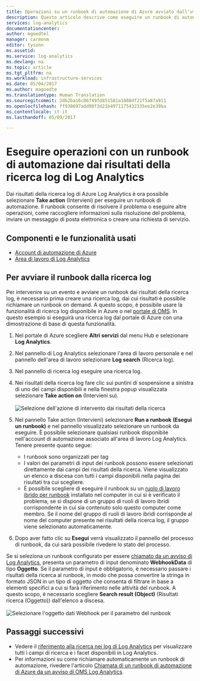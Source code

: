 ```yaml
---
title: Operazioni su un runbook di automazione di Azure avviato dall'utente in Log Analytics | Microsoft Docs
description: Questo articolo descrive come eseguire un runbook di automazione on demand dai risultati della ricerca di Log Analytics.
services: log-analytics
documentationcenter: 
author: mgoedtel
manager: carmonm
editor: tysonn
ms.assetid: 
ms.service: log-analytics
ms.devlang: na
ms.topic: article
ms.tgt_pltfrm: na
ms.workload: infrastructure-services
ms.date: 05/04/2017
ms.author: magoedte
ms.translationtype: Human Translation
ms.sourcegitcommit: 2db2ba16c06f49fd851581a1088df21f5a87a911
ms.openlocfilehash: ff938697add98f3d21b4971175432335ee2e39ba
ms.contentlocale: it-it
ms.lasthandoff: 05/09/2017

---
```


# <a name="take-action-with-an-automation-runbook-from-a-log-analytics-log-search-result"></a>Eseguire operazioni con un runbook di automazione dai risultati della ricerca log di Log Analytics

Dai risultati della ricerca log di Azure Log Analytics è ora possibile selezionare **Take action** (Intervieni) per eseguire un runbook di automazione.  Il runbook consente di risolvere il problema o eseguire altre operazioni, come raccogliere informazioni sulla risoluzione del problema, inviare un messaggio di posta elettronica o creare una richiesta di servizio. 

## <a name="components-and-features-used"></a>Componenti e le funzionalità usati
* [Account di automazione di Azure](../automation/automation-offering-get-started.md)
* [Area di lavoro di Log Analytics](../log-analytics/log-analytics-overview.md)

## <a name="to-initiate-runbook-from-log-search"></a>Per avviare il runbook dalla ricerca log

Per intervenire su un evento e avviare un runbook dai risultati della ricerca log, è necessario prima creare una ricerca log, dai cui risultati è possibile richiamare un runbook on demand.  A questo scopo, è possibile usare la funzionalità di ricerca log disponibile in Azure o nel [portale di OMS](../log-analytics/log-analytics-log-searches.md).  In questo esempio si eseguirà una ricerca log dal portale di Azure con una dimostrazione di base di questa funzionalità.

1. Nel portale di Azure scegliere **Altri servizi** dal menu Hub e selezionare **Log Analytics**.  
2. Nel pannello di Log Analytics selezionare l'area di lavoro personale e nel pannello dell'area di lavoro selezionare **Log search** (Ricerca log).  
3. Nel pannello di ricerca log eseguire una ricerca log.  
4. Nei risultati della ricerca log fare clic sui puntini di sospensione a sinistra di uno dei campi disponibili e nella finestra popup visualizzata selezionare **Take action on** (Intervieni su).<br><br> ![Selezione dell'azione di intervento dai risultati della ricerca](./media/log-analytics-log-search-takeaction/log-search-takeaction-menuoption.png) 
5. Nel pannello Take action (Intervieni) selezionare **Run a runbook** **(Esegui un runbook)** e nel pannello visualizzato selezionare un runbook da eseguire.  È possibile selezionare qualsiasi runbook disponibile nell'account di automazione associato all'area di lavoro Log Analytics.  Tenere presente quanto segue:

    * I runbook sono organizzati per tag
    * I valori dei parametri di input dei runbook possono essere selezionati direttamente dai campi dei risultati della ricerca.  Viene visualizzato un elenco a discesa con tutti i campi disponibili nella pagina dei risultati tra cui scegliere.  
    * È possibile scegliere di eseguire il runbook su un [ruolo di lavoro ibrido per runbook](../automation/automation-hybrid-runbook-worker.md) installato nel computer in cui si è verificato il problema, se si dispone di un gruppo di ruoli di lavoro ibridi corrispondente in cui sia contenuto solo questo computer come membro.  Se il nome del gruppo di ruoli di lavoro ibridi corrisponde al nome del computer presente nei risultati della ricerca log, il gruppo viene selezionato automaticamente.    

6. Dopo aver fatto clic su **Esegui** verrà visualizzato il pannello del processo di runbook, da cui sarà possibile rivedere lo stato del processo.   

Se si seleziona un runbook configurato per essere [chiamato da un avviso di Log Analytics](../automation/automation-invoke-runbook-from-omsla-alert.md), presenta un parametro di input denominato **WebhookData** di tipo **Oggetto**.  Se il parametro di input è obbligatorio, è necessario passare i risultati della ricerca al runbook, in modo che possa convertire la stringa in formato JSON in un tipo di oggetto che consenta di filtrare in base a elementi specifici a cui si farà riferimento nelle attività del runbook.  A questo scopo, è necessario scegliere **Search result (Object)** (Risultati ricerca (Oggetto)) dall'elenco a discesa.<br><br> ![Selezionare l'oggetto dati Webhook per il parametro del runbook](media/log-analytics-log-search-takeaction/select-runbook-and-properties.png)   
    
## <a name="next-steps"></a>Passaggi successivi

* Vedere il [riferimento alla ricerca nei log di Log Analytics](log-analytics-search-reference.md) per visualizzare tutti i campi di ricerca e i facet disponibili in Log Analytics.
* Per informazioni su come richiamare automaticamente un runbook di automazione, rivedere l'articolo [Chiamata di un runbook di automazione di Azure da un avviso di OMS Log Analytics](../automation/automation-invoke-runbook-from-omsla-alert.md).  

